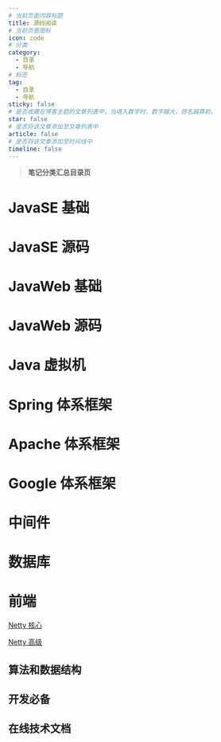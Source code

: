 ```yaml
---
# 当前页面内容标题
title: 源码阅读
# 当前页面图标
icon: code
# 分类
category:
  - 目录
  - 导航
# 标签
tag:
  - 目录
  - 导航
sticky: false
# 是否收藏在博客主题的文章列表中，当填入数字时，数字越大，排名越靠前。
star: false
# 是否将该文章添加至文章列表中
article: false
# 是否将该文章添加至时间线中
timeline: false
---
```


> **笔记分类汇总目录页**

# JavaSE 基础

# JavaSE 源码

# JavaWeb 基础

# JavaWeb 源码

# Java 虚拟机

# Spring 体系框架

# Apache 体系框架

# Google 体系框架

# 中间件

# 数据库

# 前端

[Netty 核心](./framework/netty/Netty核心.md)

[Netty 高级](./framework/netty/Netty高级.md)

## 算法和数据结构

## 开发必备

## 在线技术文档
